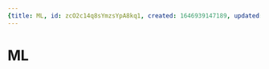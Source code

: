 ```yaml
---
{title: ML, id: zcO2c14q8sYmzsYpA8kq1, created: 1646939147189, updated: 1646939147189}
---
```

# ML

